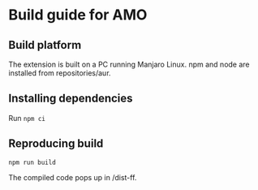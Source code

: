 # Build guide for AMO

## Build platform

The extension is built on a PC running Manjaro Linux. npm and node are installed from repositories/aur.


## Installing dependencies

Run `npm ci`


## Reproducing build

`npm run build`

The compiled code pops up in /dist-ff. 
